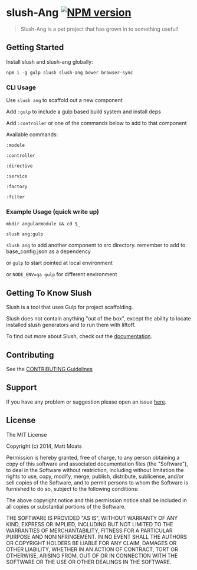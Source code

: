 # slush-Ang [![NPM version](https://badge-me.herokuapp.com/api/npm/slush-ang.png)](http://badges.enytc.com/for/npm/slush-ang)

> Slush-Ang is a pet project that has grown in to something useful!

## Getting Started

Install slush and slush-ang globally:

`npm i -g gulp slush slush-ang bower browser-sync`

### CLI Usage
Use `slush ang` to scaffold out a new component

Add `:gulp` to include a gulp based build system and install deps

Add `:controller` or one of the commands below to add to that component

Available commands:

`:module`

`:controller`

`:directive`

`:service`

`:factory`

`:filter`

### Example Usage (quick write up)

`mkdir angularmodule && cd $_`

`slush ang:gulp`

`slush ang` to add another component to src directory.  remember to add to base_config.json as a dependency

or `gulp` to start pointed at local environment

or `NODE_ENV=qa gulp` for different environment

## Getting To Know Slush

Slush is a tool that uses Gulp for project scaffolding.

Slush does not contain anything "out of the box", except the ability to locate installed slush generators and to run them with liftoff.

To find out more about Slush, check out the [documentation](https://github.com/klei/slush).

## Contributing

See the [CONTRIBUTING Guidelines](https://github.com/mattmoats/slush-ang/blob/master/CONTRIBUTING.md)

## Support
If you have any problem or suggestion please open an issue [here](https://github.com/mattmoats/slush-ang/issues).

## License

The MIT License

Copyright (c) 2014, Matt Moats

Permission is hereby granted, free of charge, to any person
obtaining a copy of this software and associated documentation
files (the "Software"), to deal in the Software without
restriction, including without limitation the rights to use,
copy, modify, merge, publish, distribute, sublicense, and/or sell
copies of the Software, and to permit persons to whom the
Software is furnished to do so, subject to the following
conditions:

The above copyright notice and this permission notice shall be
included in all copies or substantial portions of the Software.

THE SOFTWARE IS PROVIDED "AS IS", WITHOUT WARRANTY OF ANY KIND,
EXPRESS OR IMPLIED, INCLUDING BUT NOT LIMITED TO THE WARRANTIES
OF MERCHANTABILITY, FITNESS FOR A PARTICULAR PURPOSE AND
NONINFRINGEMENT. IN NO EVENT SHALL THE AUTHORS OR COPYRIGHT
HOLDERS BE LIABLE FOR ANY CLAIM, DAMAGES OR OTHER LIABILITY,
WHETHER IN AN ACTION OF CONTRACT, TORT OR OTHERWISE, ARISING
FROM, OUT OF OR IN CONNECTION WITH THE SOFTWARE OR THE USE OR
OTHER DEALINGS IN THE SOFTWARE.
